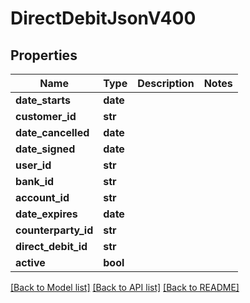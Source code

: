 # DirectDebitJsonV400

## Properties
Name | Type | Description | Notes
------------ | ------------- | ------------- | -------------
**date_starts** | **date** |  | 
**customer_id** | **str** |  | 
**date_cancelled** | **date** |  | 
**date_signed** | **date** |  | 
**user_id** | **str** |  | 
**bank_id** | **str** |  | 
**account_id** | **str** |  | 
**date_expires** | **date** |  | 
**counterparty_id** | **str** |  | 
**direct_debit_id** | **str** |  | 
**active** | **bool** |  | 

[[Back to Model list]](../README.md#documentation-for-models) [[Back to API list]](../README.md#documentation-for-api-endpoints) [[Back to README]](../README.md)


